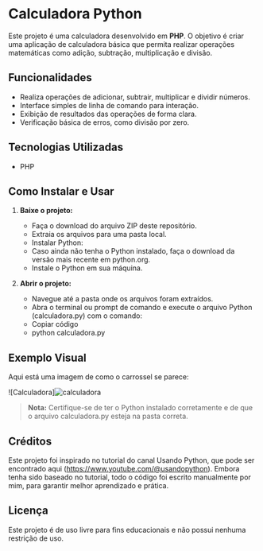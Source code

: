 
# Calculadora Python

Este projeto é uma calculadora desenvolvido em **PHP**. O objetivo é criar uma aplicação de calculadora básica que permita realizar operações matemáticas como adição, subtração, multiplicação e divisão.

## Funcionalidades

- Realiza operações de adicionar, subtrair, multiplicar e dividir números.
- Interface simples de linha de comando para interação.
- Exibição de resultados das operações de forma clara.
- Verificação básica de erros, como divisão por zero.

## Tecnologias Utilizadas

- PHP

## Como Instalar e Usar

1. **Baixe o projeto:**

    - Faça o download do arquivo ZIP deste repositório.
    - Extraia os arquivos para uma pasta local.
    - Instalar Python:
    - Caso ainda não tenha o Python instalado, faça o download da versão mais recente em python.org.
    - Instale o Python em sua máquina.

2. **Abrir o projeto:**

    - Navegue até a pasta onde os arquivos foram extraídos.
    - Abra o terminal ou prompt de comando e execute o arquivo Python (calculadora.py) com o comando:
    - Copiar código
    - python calculadora.py

## Exemplo Visual

Aqui está uma imagem de como o carrossel se parece:

![Calculadora]![calculadora](https://github.com/user-attachments/assets/befeb15e-f8db-4a1b-8afa-fa3cff3e6903)

> **Nota:** Certifique-se de ter o Python instalado corretamente e de que o arquivo calculadora.py esteja na pasta correta.

## Créditos
Este projeto foi inspirado no tutorial do canal Usando Python, que pode ser encontrado aqui (https://www.youtube.com/@usandopython). Embora tenha sido baseado no tutorial, todo o código foi escrito manualmente por mim, para garantir melhor aprendizado e prática.

## Licença

Este projeto é de uso livre para fins educacionais e não possui nenhuma restrição de uso.
